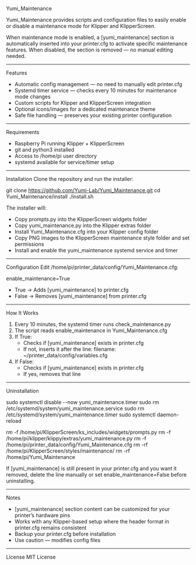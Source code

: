 Yumi_Maintenance

Yumi_Maintenance provides scripts and configuration files to easily enable or disable a maintenance mode for Klipper and KlipperScreen.

When maintenance mode is enabled, a [yumi_maintenance] section is automatically inserted into your printer.cfg to activate specific maintenance features.
When disabled, the section is removed — no manual editing needed.

---

Features
- Automatic config management — no need to manually edit printer.cfg
- Systemd timer service — checks every 10 minutes for maintenance mode changes
- Custom scripts for Klipper and KlipperScreen integration
- Optional icons/images for a dedicated maintenance theme
- Safe file handling — preserves your existing printer configuration

---

Requirements
- Raspberry Pi running Klipper + KlipperScreen
- git and python3 installed
- Access to /home/pi user directory
- systemd available for service/timer setup

---

Installation
Clone the repository and run the installer:

git clone https://github.com/Yumi-Lab/Yumi_Maintenance.git
cd Yumi_Maintenance/install
./install.sh

The installer will:
- Copy prompts.py into the KlipperScreen widgets folder
- Copy yumi_maintenance.py into the Klipper extras folder
- Install Yumi_Maintenance.cfg into your Klipper config folder
- Copy PNG images to the KlipperScreen maintenance style folder and set permissions
- Install and enable the yumi_maintenance systemd service and timer

---

Configuration
Edit /home/pi/printer_data/config/Yumi_Maintenance.cfg:

enable_maintenance=True

- True → Adds [yumi_maintenance] to printer.cfg
- False → Removes [yumi_maintenance] from printer.cfg

---

How It Works
1. Every 10 minutes, the systemd timer runs check_maintenance.py
2. The script reads enable_maintenance in Yumi_Maintenance.cfg
3. If True:
   - Checks if [yumi_maintenance] exists in printer.cfg
   - If not, inserts it after the line:
     filename: ~/printer_data/config/variables.cfg
4. If False:
   - Checks if [yumi_maintenance] exists in printer.cfg
   - If yes, removes that line

---

Uninstallation

sudo systemctl disable --now yumi_maintenance.timer
sudo rm /etc/systemd/system/yumi_maintenance.service
sudo rm /etc/systemd/system/yumi_maintenance.timer
sudo systemctl daemon-reload

rm -f /home/pi/KlipperScreen/ks_includes/widgets/prompts.py
rm -f /home/pi/klipper/klippy/extras/yumi_maintenance.py
rm -f /home/pi/printer_data/config/Yumi_Maintenance.cfg
rm -rf /home/pi/KlipperScreen/styles/maintenance/
rm -rf /home/pi/Yumi_Maintenance

If [yumi_maintenance] is still present in your printer.cfg and you want it removed, delete the line manually or set enable_maintenance=False before uninstalling.

---

Notes
- [yumi_maintenance] section content can be customized for your printer’s hardware pins
- Works with any Klipper-based setup where the header format in printer.cfg remains consistent
- Backup your printer.cfg before installation
- Use caution — modifies config files

---

License
MIT License
